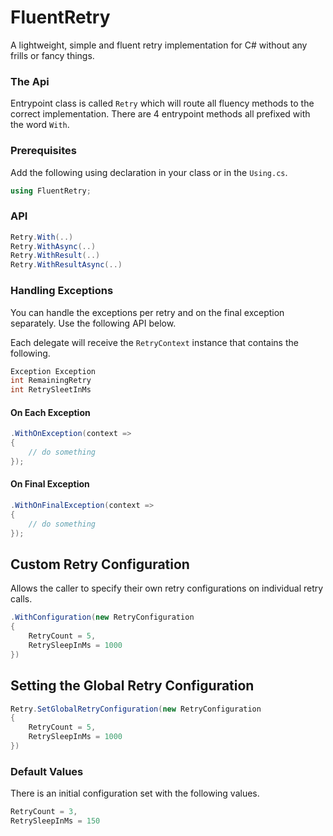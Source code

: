 # FluentRetry

A lightweight, simple and fluent retry implementation for C# without any frills or fancy things.

### The Api

Entrypoint class is called `Retry` which will route all fluency methods to the correct implementation. There are 4 entrypoint methods all prefixed with the word `With`.

### Prerequisites
Add the following using declaration in your class or in the `Using.cs`.
```csharp
using FluentRetry;
```

### API

```csharp
Retry.With(..)
Retry.WithAsync(..)
Retry.WithResult(..)
Retry.WithResultAsync(..)
```

### Handling Exceptions
You can handle the exceptions per retry and on the final exception separately. Use the following API below.

Each delegate will receive the `RetryContext` instance that contains the following.

```csharp
Exception Exception
int RemainingRetry
int RetrySleetInMs
```

#### On Each Exception

```csharp
.WithOnException(context => 
{
    // do something
});
```

#### On Final Exception

```csharp
.WithOnFinalException(context => 
{
    // do something
});
```

## Custom Retry Configuration
Allows the caller to specify their own retry configurations on individual retry calls.

```csharp
.WithConfiguration(new RetryConfiguration
{
    RetryCount = 5,
    RetrySleepInMs = 1000
})
```

## Setting the Global Retry Configuration

```csharp
Retry.SetGlobalRetryConfiguration(new RetryConfiguration
{
    RetryCount = 5,
    RetrySleepInMs = 1000
})
```

### Default Values
There is an initial configuration set with the following values.

```csharp
RetryCount = 3,
RetrySleepInMs = 150
```

